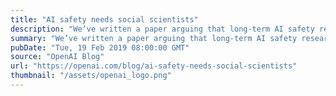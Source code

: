 ```yaml
---
title: "AI safety needs social scientists"
description: "We’ve written a paper arguing that long-term AI safety research needs social scientists to ensure AI alignment algorithms succeed when actual humans are involved. Properly aligning advanced AI systems with human values requires resolving many uncertainties related to the psychology of human rationality, emotion, and biases. The aim of this paper is to spark further collaboration between machine learning and social science researchers, and we plan to hire social scientists to work on this full time at OpenAI."
summary: "We’ve written a paper arguing that long-term AI safety research needs social scientists to ensure AI alignment algorithms succeed when actual humans are involved. Properly aligning advanced AI systems with human values requires resolving many uncertainties related to the psychology of human rationality, emotion, and biases. The aim of this paper is to spark further collaboration between machine learning and social science researchers, and we plan to hire social scientists to work on this full time at OpenAI."
pubDate: "Tue, 19 Feb 2019 08:00:00 GMT"
source: "OpenAI Blog"
url: "https://openai.com/blog/ai-safety-needs-social-scientists"
thumbnail: "/assets/openai_logo.png"
---
```


